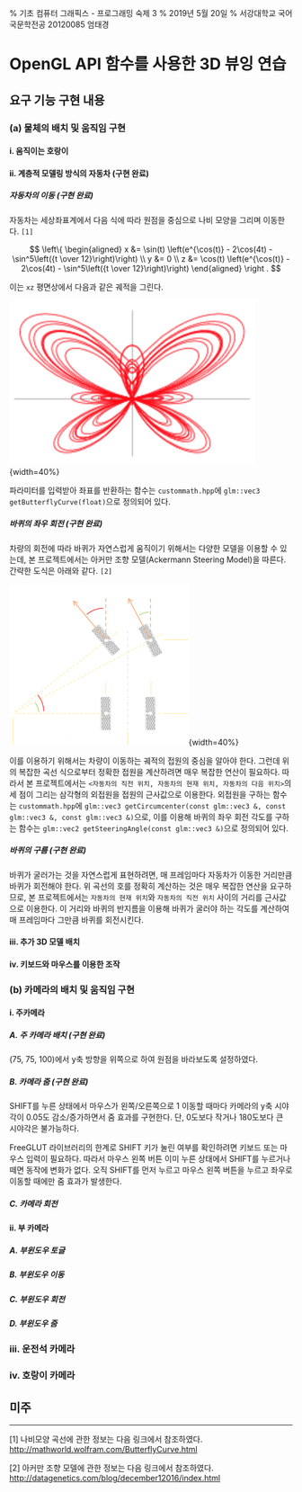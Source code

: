 % 기초 컴퓨터 그래픽스 - 프로그래밍 숙제 3
% 2019년 5월 20일
% 서강대학교 국어국문학전공 20120085 엄태경

# OpenGL API 함수를 사용한 3D 뷰잉 연습

## 요구 기능 구현 내용

### (a) 물체의 배치 및 움직임 구현

#### i. 움직이는 호랑이

<!-- TODO: 일정 거리를 달리다가

TODO: 점프 (포물선 구현)

TODO: 방향 변환 -->

#### ii. 계층적 모델링 방식의 자동차 (구현 완료)

##### 자동차의 이동 (구현 완료)

자동차는 세상좌표계에서 다음 식에 따라 원점을 중심으로 나비 모양을 그리며 이동한다. `[1]`

$$
\left\{
\begin{aligned}
x &= \sin(t) \left(e^{\cos(t)} - 2\cos(4t) - \sin^5\left({t \over 12}\right)\right) \\
y &= 0 \\
z &= \cos(t) \left(e^{\cos(t)} - 2\cos(4t) - \sin^5\left({t \over 12}\right)\right)
\end{aligned}
\right .
$$

이는 `xz` 평면상에서 다음과 같은 궤적을 그린다.

![xz 평면 상에서 자동차 중심의 궤적](img/butterfly.png){width=40%}

파라미터를 입력받아 좌표를 반환하는 함수는 `custommath.hpp`에 `glm::vec3 getButterflyCurve(float)`으로 정의되어 있다.

##### 바퀴의 좌우 회전 (구현 완료)

차량의 회전에 따라 바퀴가 자연스럽게 움직이기 위해서는 다양한 모델을 이용할 수 있는데, 본 프로젝트에서는 아커만 조향 모델(Ackermann Steering Model)을 따른다. 간략한 도식은 아래와 같다. `[2]`

![아커만 조향 모델에 따른 바퀴의 좌우 회전](img/ackermann.png){width=40%}

이를 이용하기 위해서는 차량이 이동하는 궤적의 접원의 중심을 알아야 한다. 그런데 위의 복잡한 곡선 식으로부터 정확한 접원을 계산하려면 매우 복잡한 연산이 필요하다. 따라서 본 프로젝트에서는 `<자동차의 직전 위치, 자동차의 현재 위치, 자동차의 다음 위치>`의 세 점이 그리는 삼각형의 외접원을 접원의 근사값으로 이용한다. 외접원을 구하는 함수는 `custommath.hpp`에 `glm::vec3 getCircumcenter(const glm::vec3 &, const glm::vec3 &, const glm::vec3 &)`으로, 이를 이용해 바퀴의 좌우 회전 각도를 구하는 함수는 `glm::vec2 getSteeringAngle(const glm::vec3 &)`으로 정의되어 있다.

##### 바퀴의 구름 (구현 완료)

바퀴가 굴러가는 것을 자연스럽게 표현하려면, 매 프레임마다 자동차가 이동한 거리만큼 바퀴가 회전해야 한다. 위 곡선의 호를 정확히 계산하는 것은 매우 복잡한 연산을 요구하므로, 본 프로젝트에서는 `자동차의 현재 위치`와 `자동차의 직전 위치` 사이의 거리를 근사값으로 이용한다. 이 거리와 바퀴의 반지름을 이용해 바퀴가 굴러야 하는 각도를 계산하여 매 프레임마다 그만큼 바퀴를 회전시킨다.

#### iii. 추가 3D 모델 배치

<!-- TODO: 다섯개를 배치 -->

#### iv. 키보드와 마우스를 이용한 조작

<!-- TODO: 세 개를 키보드와 마우스로 조작 -->

### (b) 카메라의 배치 및 움직임 구현

#### i. 주카메라

##### A. 주 카메라 배치 (구현 완료)

(75, 75, 100)에서 y축 방향을 위쪽으로 하여 원점을 바라보도록 설정하였다.

##### B. 카메라 줌 (구현 완료)

SHIFT를 누른 상태에서 마우스가 왼쪽/오른쪽으로 1 이동할 때마다 카메라의 y축 시야각이 0.05도 감소/증가하면서 줌 효과를 구현한다. 단, 0도보다 작거나 180도보다 큰 시야각은 불가능하다.

FreeGLUT 라이브러리의 한계로 SHIFT 키가 눌린 여부를 확인하려면 키보드 또는 마우스 입력이 필요하다. 따라서 마우스 왼쪽 버튼 이미 누른 상태에서 SHIFT를 누르거나 떼면 동작에 변화가 없다. 오직 SHIFT를 먼저 누르고 마우스 왼쪽 버튼을 누르고 좌우로 이동할 때에만 줌 효과가 발생한다.

##### C. 카메라 회전

<!-- TODO: 구면좌표계에서 식 유도 -->

#### ii. 부 카메라

##### A. 부윈도우 토글

<!-- TODO: 부윈도우가 뭐여 시벌 -->

##### B. 부윈도우 이동

<!-- TODO: 마우스 또는 키보드를 이용하여 부윈도우 조작 -->

##### C. 부윈도우 회전

<!-- TODO: 마우스 또는 키보드를 이용하여 좌우 회전 -->

##### D. 부윈도우 줌

<!-- TODO: 마우스 또는 키보드를 이용하여 부윈도우 줌 -->

### iii. 운전석 카메라

<!-- TODO: 운전석에서 바라본 세상 -->

### iv. 호랑이 카메라

<!-- TODO: 호랑이 눈에서 바라본 세상 -->

## 미주

---
<!--markdownlint-disable MD034 -->
[1] 나비모양 곡선에 관한 정보는 다음 링크에서 참조하였다. http://mathworld.wolfram.com/ButterflyCurve.html

[2] 아커만 조향 모델에 관한 정보는 다음 링크에서 참조하였다. http://datagenetics.com/blog/december12016/index.html